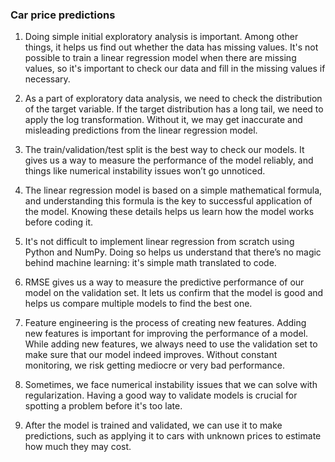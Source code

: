 ### Car price predictions
1. Doing simple initial exploratory analysis is important. Among other things, it helps us find out whether the data has missing values. It's not possible to train a linear regression model when there are missing values, so it's important to check our data and fill in the missing values if necessary.

2. As a part of exploratory data analysis, we need to check the distribution of the target variable. If the target distribution has a long tail, we need to apply the log transformation. Without it, we may get inaccurate and misleading predictions from the linear regression model.

3. The train/validation/test split is the best way to check our models. It gives us a way to measure the performance of the model reliably, and things like numerical instability issues won’t go unnoticed.

4. The linear regression model is based on a simple mathematical formula, and understanding this formula is the key to successful application of the model. Knowing these details helps us learn how the model works before coding it.

5. It's not difficult to implement linear regression from scratch using Python and NumPy. Doing so helps us understand that there’s no magic behind machine learning: it's simple math translated to code.

6. RMSE gives us a way to measure the predictive performance of our model on the validation set. It lets us confirm that the model is good and helps us compare multiple models to find the best one.

7. Feature engineering is the process of creating new features. Adding new features is important for improving the performance of a model. While adding new features, we always need to use the validation set to make sure that our model indeed improves. Without constant monitoring, we risk getting mediocre or very bad performance.

8. Sometimes, we face numerical instability issues that we can solve with regularization. Having a good way to validate models is crucial for spotting a problem before it's too late.

9. After the model is trained and validated, we can use it to make predictions, such as applying it to cars with unknown prices to estimate how much they may cost.